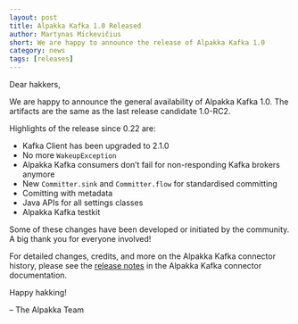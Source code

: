 ```yaml
---
layout: post
title: Alpakka Kafka 1.0 Released
author: Martynas Mickevičius
short: We are happy to announce the release of Alpakka Kafka 1.0
category: news
tags: [releases]
---
```


Dear hakkers,

We are happy to announce the general availability of Alpakka Kafka 1.0. The artifacts are the same as the last release candidate 1.0-RC2.

Highlights of the release since 0.22 are:

* Kafka Client has been upgraded to 2.1.0
* No more `WakeupException`
* Alpakka Kafka consumers don’t fail for non-responding Kafka brokers anymore
* New `Committer.sink` and `Committer.flow` for standardised committing
* Comitting with metadata
* Java APIs for all settings classes
* Alpakka Kafka testkit

Some of these changes have been developed or initiated by the community. A big thank you for everyone involved!

For detailed changes, credits, and more on the Alpakka Kafka connector history, please see the [release notes](https://doc.akka.io/docs/alpakka-kafka/current/release-notes/1.0.html) in the Alpakka Kafka connector documentation.

Happy hakking!

– The Alpakka Team

